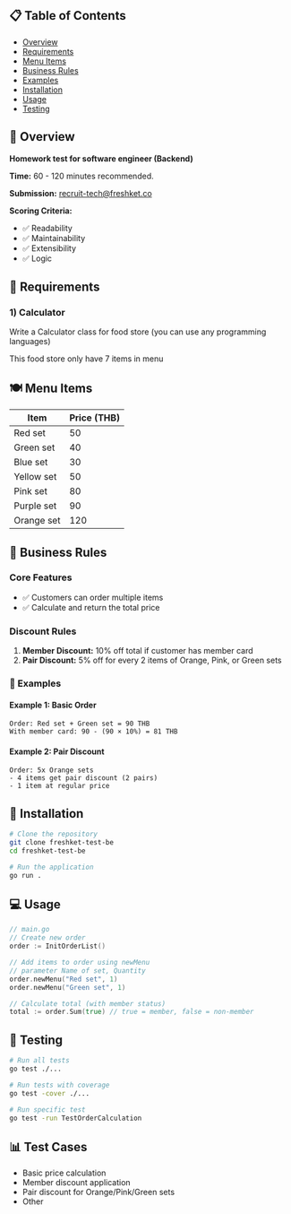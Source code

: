 ## 📋 Table of Contents
- [Overview](#overview)
- [Requirements](#requirements)
- [Menu Items](#menu-items)
- [Business Rules](#business-rules)
- [Examples](#examples)
- [Installation](#installation)
- [Usage](#usage)
- [Testing](#testing)


## 🎯 Overview
**Homework test for software engineer (Backend)**

**Time:** 60 - 120 minutes recommended.

**Submission:** recruit-tech@freshket.co

**Scoring Criteria:**
- ✅ Readability
- ✅ Maintainability  
- ✅ Extensibility
- ✅ Logic

## 📝 Requirements

### 1) Calculator
Write a Calculator class for food store (you can use any programming languages)

This food store only have 7 items in menu

## 🍽️ Menu Items

| Item | Price (THB) |
|------|-------------|
| Red set | 50 |
| Green set | 40 |
| Blue set | 30 |
| Yellow set | 50 |
| Pink set | 80 |
| Purple set | 90 |
| Orange set | 120 |

## 📐 Business Rules

### Core Features
- ✅ Customers can order multiple items
- ✅ Calculate and return the total price

### Discount Rules
1. **Member Discount:** 10% off total if customer has member card
2. **Pair Discount:** 5% off for every 2 items of Orange, Pink, or Green sets

### 🎯 Examples

#### Example 1: Basic Order
```
Order: Red set + Green set = 90 THB
With member card: 90 - (90 × 10%) = 81 THB
```

#### Example 2: Pair Discount
```
Order: 5x Orange sets
- 4 items get pair discount (2 pairs)
- 1 item at regular price
```

## 🚀 Installation

```bash
# Clone the repository
git clone freshket-test-be
cd freshket-test-be

# Run the application
go run .
```

## 💻 Usage

```go 
// main.go
// Create new order
order := InitOrderList()

// Add items to order using newMenu
// parameter Name of set, Quantity
order.newMenu("Red set", 1)
order.newMenu("Green set", 1)

// Calculate total (with member status)
total := order.Sum(true) // true = member, false = non-member
```

## 🧪 Testing

```bash
# Run all tests
go test ./...

# Run tests with coverage
go test -cover ./...

# Run specific test
go test -run TestOrderCalculation
```

## 📊 Test Cases

- Basic price calculation
- Member discount application
- Pair discount for Orange/Pink/Green sets
- Other